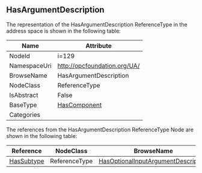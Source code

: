 <!-- objecttype -->
## HasArgumentDescription
  
<!-- end of text -->
The representation of the HasArgumentDescription ReferenceType in the address space is shown in the following table:  

|Name|Attribute|
|---|---|
|NodeId|i=129|
|NamespaceUri|http://opcfoundation.org/UA/|
|BrowseName|HasArgumentDescription|
|NodeClass|ReferenceType|
|IsAbstract|False|
|BaseType|[HasComponent](../../ReferenceTypes/HasComponent/readme.md)|
|Categories||

The references from the HasArgumentDescription ReferenceType Node are shown in the following table:  

|Reference|NodeClass|BrowseName|DataType|TypeDefinition|ModellingRule|
|---|---|---|---|---|---|
|[HasSubtype](../../ReferenceTypes/HasSubtype/readme.md)|ReferenceType|[HasOptionalInputArgumentDescription](#HasOptionalInputArgumentDescription)||||


